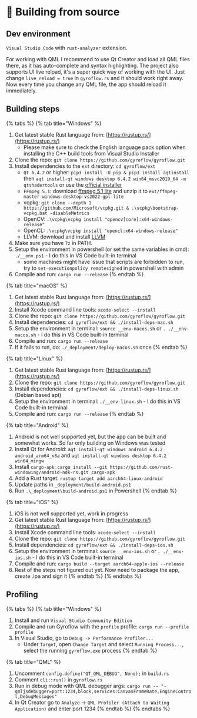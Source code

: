 # 🧪 Building from source

## Dev environment

`Visual Studio Code` with `rust-analyzer` extension.

For working with QML I recommend to use Qt Creator and load all QML files there, as it has auto-complete and syntax highlighting. The project also supports UI live reload, it's a super quick way of working with the UI. Just change `live_reload = true` in `gyroflow.rs` and it should work right away. Now every time you change any QML file, the app should reload it immediately.

## Building steps

{% tabs %}
{% tab title="Windows" %}
1. Get latest stable Rust language from: [https://rustup.rs/](https://rustup.rs/)
   * Please make sure to check the English language pack option when installing the C++ build tools from Visual Studio Installer
2. Clone the repo: `git clone https://github.com/gyroflow/gyroflow.git`
3. Install dependencies to the `ext` directory: `cd gyroflow/ext`
   * `Qt 6.4.2` or higher: `pip3 install -U pip & pip3 install aqtinstall` then `aqt install-qt windows desktop 6.4.2 win64_msvc2019_64 -m qtshadertools` or use the [official installer](https://www.qt.io/download-qt-installer)
   * `FFmpeg 5.1`: download [ffmpeg 5.1 lite](https://sourceforge.net/projects/avbuild/files/windows-desktop/ffmpeg-master-windows-desktop-vs2022-gpl-lite.7z/download) and unzip it to `ext/ffmpeg-master-windows-desktop-vs2022-gpl-lite`
   * vcpkg: `git clone --depth 1 https://github.com/Microsoft/vcpkg.git & .\vcpkg\bootstrap-vcpkg.bat -disableMetrics`
   * OpenCV: `.\vcpkg\vcpkg install "opencv[core]:x64-windows-release"`
   * OpenCL: `.\vcpkg\vcpkg install "opencl:x64-windows-release"`
   * LLVM: download and install [LLVM](https://github.com/llvm/llvm-project/releases/download/llvmorg-15.0.4/LLVM-15.0.4-win64.exe)
4. Make sure you have `7z` in PATH.
5. Setup the environment in powershell (or set the same variables in cmd): `./__env.ps1` - I do this in VS Code built-in terminal
   * some machines might have issue that scripts are forbidden to run, try to `set-executionpolicy remotesigned` in powershell with admin
6. Compile and run: `cargo run --release`
{% endtab %}

{% tab title="macOS" %}
1. Get latest stable Rust language from: [https://rustup.rs/](https://rustup.rs/)
2. Install Xcode command line tools: `xcode-select --install`
3. Clone the repo: `git clone https://github.com/gyroflow/gyroflow.git`
4. Install dependencies: `cd gyroflow/ext && ./install-deps-mac.sh`
5. Setup the environment in terminal: `source __env-macos.sh` or `. ./__env-macos.sh` - I do this in VS Code built-in terminal
6. Compile and run: `cargo run --release`
7. If it fails to run, do: `./_deployment/deploy-macos.sh` once
{% endtab %}

{% tab title="Linux" %}
1. Get latest stable Rust language from: [https://rustup.rs/](https://rustup.rs/)
2. Clone the repo: `git clone https://github.com/gyroflow/gyroflow.git`
3. Install dependencies: `cd gyroflow/ext && ./install-deps-linux.sh` (Debian based apt)
4. Setup the environment in terminal: `./__env-linux.sh` - I do this in VS Code built-in terminal
5. Compile and run: `cargo run --release`
{% endtab %}

{% tab title="Android" %}
1. Android is not well supported yet, but the app can be built and somewhat works. So far only building on Windows was tested
2. Install Qt for Android: `aqt install-qt windows android 6.4.2 android_arm64_v8a` and `aqt install-qt windows desktop 6.4.2 win64_mingw`
3. Install `cargo-apk`: `cargo install --git https://github.com/rust-windowing/android-ndk-rs.git cargo-apk`
4. Add a Rust target: `rustup target add aarch64-linux-android`
5. Update paths in `_deployment/build-android.ps1`
6. Run `.\_deployment\build-android.ps1` in Powershell
{% endtab %}

{% tab title="iOS" %}
1. iOS is not well supported yet, work in progress
2. Get latest stable Rust language from: [https://rustup.rs/](https://rustup.rs/)
3. Install Xcode command line tools: `xcode-select --install`
4. Clone the repo: `git clone https://github.com/gyroflow/gyroflow.git`
5. Install dependencies: `cd gyroflow/ext && ./install-deps-ios.sh`
6. Setup the environment in terminal: `source __env-ios.sh` or `. ./__env-ios.sh` - I do this in VS Code built-in terminal
7. Compile and run: `cargo build --target aarch64-apple-ios --release`
8. Rest of the steps not figured out yet. Now need to package the app, create .ipa and sign it
{% endtab %}
{% endtabs %}

## Profiling

{% tabs %}
{% tab title="Windows" %}
1. Install and run `Visual Studio Community Edition`
2. Compile and run Gyroflow with the `profile` profile: `cargo run --profile profile`
3. In Visual Studio, go to `Debug -> Performance Profiler...`
   * Under `Target`, open `Change Target` and select `Running Process...`, select the running `gyroflow.exe` process
{% endtab %}

{% tab title="QML" %}
1. Uncomment `config.define("QT_QML_DEBUG", None);` in `build.rs`
2. Comment `cli::run()` in `gyroflow.rs`
3. Run in debug mode with QML debugger args: `cargo run -- "-qmljsdebugger=port:1234,block,services:CanvasFrameRate,EngineControl,DebugMessages"`
4. In Qt Creator go to `Analyze` -> `QML Profiler (Attach to Waiting Application)` and enter port 1234
{% endtab %}
{% endtabs %}

